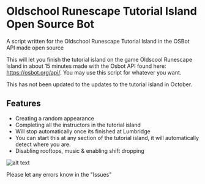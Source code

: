 # Oldschool Runescape Tutorial Island Open Source Bot
A script written for the Oldschool Runescape Tutorial Island in the OSBot API made open source

This will let you finish the tutorial island on the game Oldscool Runescape Island in about 15 minutes made with the Osbot API found here: https://osbot.org/api/. You may use this script for whatever you want.

This has not been updated to the updates to the tutorial island in October.

## Features
* Creating a random appearance
* Completing all the instructors in the tutorial island
* Will stop automatically once its finished at Lumbridge
* You can start this at any section of the tutorial island, it will automatically detect where you are.
* Disabling rooftops, music & enabling shift dropping

![alt text](https://i.gyazo.com/2edc451fd920fcc4ad1740db45de73e5.png)

Please let any errors know in the "Issues"
